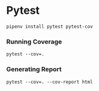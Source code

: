 # Pytest

```
pipenv install pytest pytest-cov
```

### Running Coverage
```
pytest --cov=.
```

### Generating Report
```
pytest --cov=. --cov-report html
```
